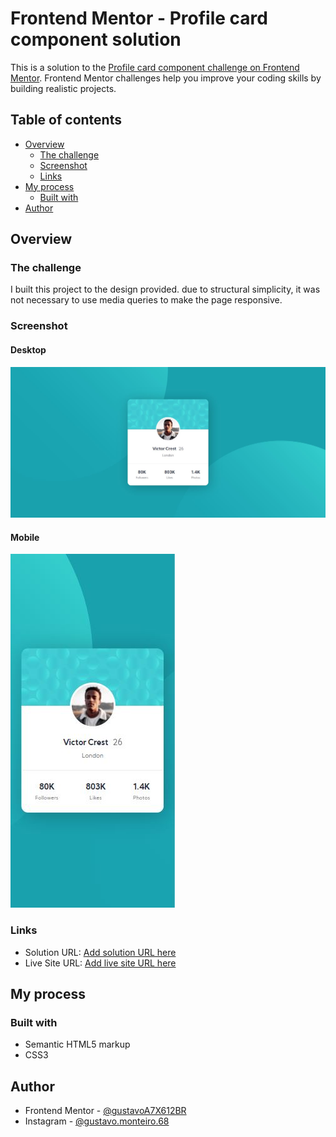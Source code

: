 # Frontend Mentor - Profile card component solution

This is a solution to the [Profile card component challenge on Frontend Mentor](https://www.frontendmentor.io/challenges/profile-card-component-cfArpWshJ). Frontend Mentor challenges help you improve your coding skills by building realistic projects. 

## Table of contents

- [Overview](#overview)
  - [The challenge](#the-challenge)
  - [Screenshot](#screenshot)
  - [Links](#links)
- [My process](#my-process)
  - [Built with](#built-with)
- [Author](#author)

## Overview

### The challenge

I built this project to the design provided. due to structural simplicity, it was not necessary to use media queries to make the page responsive.

### Screenshot

#### Desktop
![](./screenshots/desktop.JPG)

#### Mobile
![](./screenshots/mobile.JPG)

### Links

- Solution URL: [Add solution URL here](https://your-solution-url.com)
- Live Site URL: [Add live site URL here](https://your-live-site-url.com)

## My process

### Built with

- Semantic HTML5 markup
- CSS3

## Author

- Frontend Mentor - [@gustavoA7X612BR](https://www.frontendmentor.io/profile/gustavoA7X612BR)
- Instagram - [@gustavo.monteiro.68](https://www.instagram.com/gustavo.monteiro.68)